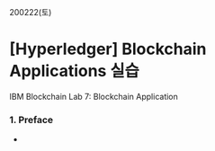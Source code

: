 200222(토)

# [Hyperledger] Blockchain Applications 실습

IBM Blockchain Lab 7: Blockchain Application



### 1. Preface

- 

